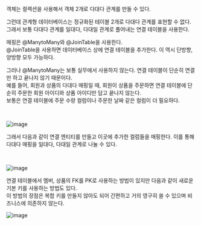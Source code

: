객체는 컬렉션을 사용해서 객체 2개로 다대다 관계를 만들 수 있다. 

그런데 관계형 데이터베이스는 정규화된 테이블 2개로 다대다 관계를 표현할 수 없다. <br/>
그래서 보통 다대다 관계를 일대다, 다대일 관계로 풀어내는 연결 테이블을 사용한다.

매핑은 @ManytoMany와 @JoinTable을 사용한다. <br/>
@JoinTable을 사용하면 데이터베이스 상에 연결 테이블을 추가한다. 이 역시 단방향, 양방향 모두 가능하다.

그러나 @ManytoMany는 보통 실무에서 사용하지 않는다. 연결 테이블이 단순히 연결만 하고 끝나지 않기 때문이다. <br/>
예를 들어, 회원과 상품의 다대다 매핑일 때, 회원이 상품을 주문하면 연결 테이블에 단순히 주문한 회원 아이디와 상품 아이디만 담고 끝나지 않는다. <br/>
보통은 연결 테이블에 주문 수량 컬럼이나 주문한 날짜 같은 컬럼이 더 필요하다.

<br/>

![image](https://user-images.githubusercontent.com/78454649/193451272-a3ecaba7-aa17-4b3e-8bcb-e0d3b4fd77f4.png)

그래서 다음과 같이 연결 엔티티를 만들고 이곳에 추가한 컬럼들을 매핑한다. 이를 통해 다대다 매핑을 일대다, 다대일 관계로 나눌 수 있다.

<br/>

![image](https://user-images.githubusercontent.com/78454649/193451282-2d8cc87c-8dd0-4df2-a2e0-c3f517cdc61c.png)

연결 테이블에서 멤버, 상품의 FK를 PK로 사용하는 방법이 있지만 다음과 같이 새로운 기본 키를 사용하는 방법도 있다. <br/>
이 방법의 장점은 복합 키를 만들지 않아도 되어 간편하고 거의 영구히 쓸 수 있으며 비즈니스에 의존하지 않는다.

![image](https://user-images.githubusercontent.com/78454649/193451295-92071683-0b79-4f9c-96c8-2c34d817456c.png)

